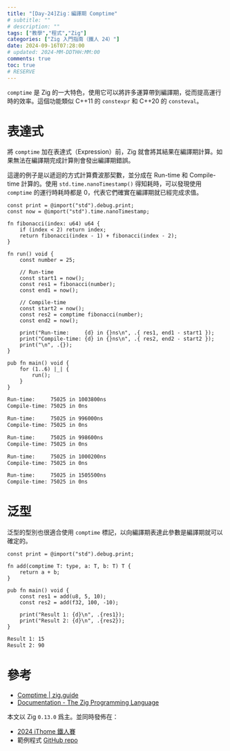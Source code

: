 ```yaml
---
title: "[Day-24]Zig：編譯期 Comptime"
# subtitle: ""
# description: ""
tags: ["教學","程式","Zig"]
categories: ["Zig 入門指南（鐵人 24）"]
date: 2024-09-16T07:28:00
# updated: 2024-MM-DDTHH:MM:00
comments: true
toc: true
# RESERVE
---
```


`comptime` 是 Zig 的一大特色，使用它可以將許多運算帶到編譯期，從而提高運行時的效率。這個功能類似 C++11 的 `constexpr` 和 C++20 的 `consteval`。

<!-- more -->

# 表達式

將 `comptime` 加在表達式（Expression）前，Zig 就會將其結果在編譯期計算。如果無法在編譯期完成計算則會發出編譯期錯誤。

這邊的例子是以遞迴的方式計算費波那契數，並分成在 Run-time 和 Compile-time 計算的。使用 `std.time.nanoTimestamp()` 得知耗時，可以發現使用 `comptime` 的運行時耗時都是 0，代表它們確實在編譯期就已經完成求值。

```zig
const print = @import("std").debug.print;
const now = @import("std").time.nanoTimestamp;

fn fibonacci(index: u64) u64 {
    if (index < 2) return index;
    return fibonacci(index - 1) + fibonacci(index - 2);
}

fn run() void {
    const number = 25;

    // Run-time
    const start1 = now();
    const res1 = fibonacci(number);
    const end1 = now();

    // Compile-time
    const start2 = now();
    const res2 = comptime fibonacci(number);
    const end2 = now();

    print("Run-time:     {d} in {}ns\n", .{ res1, end1 - start1 });
    print("Compile-time: {d} in {}ns\n", .{ res2, end2 - start2 });
    print("\n", .{});
}

pub fn main() void {
    for (1..6) |_| {
        run();
    }
}
```

```bash
Run-time:     75025 in 1003800ns
Compile-time: 75025 in 0ns

Run-time:     75025 in 996000ns
Compile-time: 75025 in 0ns

Run-time:     75025 in 998600ns
Compile-time: 75025 in 0ns

Run-time:     75025 in 1000200ns
Compile-time: 75025 in 0ns

Run-time:     75025 in 1505500ns
Compile-time: 75025 in 0ns
```

# 泛型

泛型的型別也很適合使用 `comptime` 標記，以向編譯期表達此參數是編譯期就可以確定的。

```zig
const print = @import("std").debug.print;

fn add(comptime T: type, a: T, b: T) T {
    return a + b;
}

pub fn main() void {
    const res1 = add(u8, 5, 10);
    const res2 = add(f32, 100, -10);

    print("Result 1: {d}\n", .{res1});
    print("Result 2: {d}\n", .{res2});
}
```

```bash
Result 1: 15
Result 2: 90
```

# 參考

- [Comptime | zig.guide](https://zig.guide/language-basics/comptime)
- [Documentation - The Zig Programming Language](https://ziglang.org/documentation/0.13.0/#comptime)

本文以 Zig `0.13.0` 爲主。並同時發佈在：

- [2024 iThome 鐵人賽](https://ithelp.ithome.com.tw/articles/10351749)
- 範例程式 [GitHub repo](https://github.com/ziteh/zig-learn-it24/tree/main/comptime)
